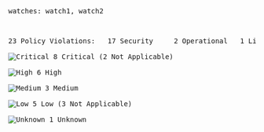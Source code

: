 <pre>watches: watch1, watch2</pre><br><pre>23 Policy Violations:&Tab;17 Security&Tab;2 Operational&Tab;1 License&Tab;3 Secrets<br><br><div style="display: flex; align-items: center; text-align: center"><img alt="Critical" src=https://raw.githubusercontent.com/attiasas/jfrog-cli-security/main/improve_job_summary/resources//severityIcons/criticalSeverity.svg> 8 Critical (2 Not Applicable)</div><br><div style="display: flex; align-items: center; text-align: center"><img alt="High" src=https://raw.githubusercontent.com/attiasas/jfrog-cli-security/main/improve_job_summary/resources//severityIcons/highSeverity.svg> 6 High</div><br><div style="display: flex; align-items: center; text-align: center"><img alt="Medium" src=https://raw.githubusercontent.com/attiasas/jfrog-cli-security/main/improve_job_summary/resources//severityIcons/mediumSeverity.svg> 3 Medium</div><br><div style="display: flex; align-items: center; text-align: center"><img alt="Low" src=https://raw.githubusercontent.com/attiasas/jfrog-cli-security/main/improve_job_summary/resources//severityIcons/lowSeverity.svg> 5 Low (3 Not Applicable)</div><br><div style="display: flex; align-items: center; text-align: center"><img alt="Unknown" src=https://raw.githubusercontent.com/attiasas/jfrog-cli-security/main/improve_job_summary/resources//severityIcons/unknownSeverity.svg> 1 Unknown</div></pre>